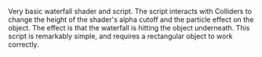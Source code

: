 Very basic waterfall shader and script.
The script interacts with Colliders to change the height of the shader's alpha cutoff and the particle effect on the object.
The effect is that the waterfall is hitting the object underneath.
This script is remarkably simple, and requires a rectangular object to work correctly.
